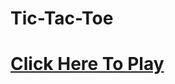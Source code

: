 # Tic-Tac-Toe

<h1><a href="https://vaishnaviphirkojstictactoe2701.netlify.app/">Click Here To Play</a></h1>
